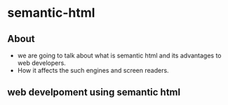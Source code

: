 # semantic-html
## About
* we are going to talk about what is semantic html and its advantages to web developers.
* How it affects the such engines and screen readers.
## web develpoment using semantic html

